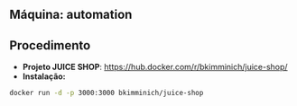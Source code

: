 Máquina: automation
-------------------

Procedimento
------------

* **Projeto JUICE SHOP**: https://hub.docker.com/r/bkimminich/juice-shop/
* **Instalação:**
```bash
docker run -d -p 3000:3000 bkimminich/juice-shop
```
